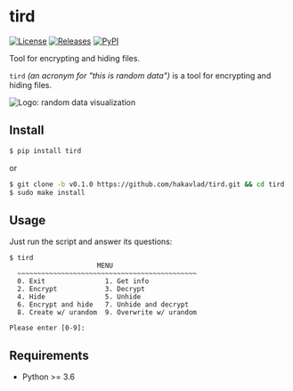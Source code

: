 # tird

[![License](https://img.shields.io/badge/License-CC0-blue)](https://github.com/hakavlad/tird/blob/main/LICENSE)
[![Releases](https://img.shields.io/github/v/release/hakavlad/tird)](https://github.com/hakavlad/tird/releases)
[![PyPI](https://img.shields.io/pypi/v/tird?color=blue&label=PyPI)](https://pypi.org/project/tird/)

Tool for encrypting and hiding files.

`tird` *(an acronym for "this is random data")* is a tool for encrypting and hiding files.

![Logo: random data visualization](https://i.imgur.com/kZc0el8.png)

## Install

```bash
$ pip install tird
```
or
```bash
$ git clone -b v0.1.0 https://github.com/hakavlad/tird.git && cd tird
$ sudo make install
```

## Usage

Just run the script and answer its questions:
```
$ tird
                      MENU
  ~~~~~~~~~~~~~~~~~~~~~~~~~~~~~~~~~~~~~~~~~~~~~
  0. Exit               1. Get info
  2. Encrypt            3. Decrypt
  4. Hide               5. Unhide
  6. Encrypt and hide   7. Unhide and decrypt
  8. Create w/ urandom  9. Overwrite w/ urandom

Please enter [0-9]: 
```

## Requirements

- Python >= 3.6
